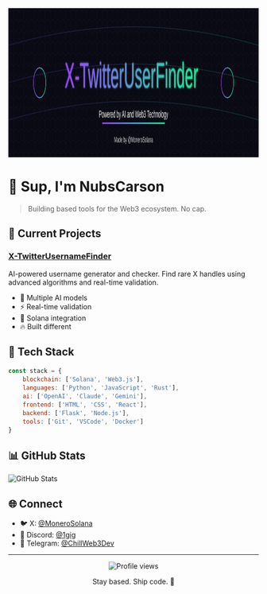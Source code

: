 <div align="center">
  <img src="https://github.com/NubsCarson/X-TwitterUsernameFinder/raw/main/static/img/twitter.svg" width="1200" height="300" style="max-width: 100%;">
</div>

# 👋 Sup, I'm NubsCarson

> Building based tools for the Web3 ecosystem. No cap.

## 🚀 Current Projects

### [X-TwitterUsernameFinder](https://github.com/NubsCarson/X-TwitterUsernameFinder)
AI-powered username generator and checker. Find rare X handles using advanced algorithms and real-time validation.
- 🤖 Multiple AI models
- ⚡ Real-time validation
- 💎 Solana integration
- 🔥 Built different

## 💫 Tech Stack

```js
const stack = {
    blockchain: ['Solana', 'Web3.js'],
    languages: ['Python', 'JavaScript', 'Rust'],
    ai: ['OpenAI', 'Claude', 'Gemini'],
    frontend: ['HTML', 'CSS', 'React'],
    backend: ['Flask', 'Node.js'],
    tools: ['Git', 'VSCode', 'Docker']
}
```

## 📊 GitHub Stats

![GitHub Stats](https://github-readme-stats.vercel.app/api?username=NubsCarson&show_icons=true&theme=radical)

## 🌐 Connect

- 🐦 X: [@MoneroSolana](https://x.com/monerosolana)
- 💬 Discord: [@1gig](https://discord.com/users/1284887060825509890)
- 📱 Telegram: [@ChillWeb3Dev](https://t.me/ChillWeb3Dev)

---

<div align="center">
  <img src="https://komarev.com/ghpvc/?username=NubsCarson&color=blueviolet" alt="Profile views">
  
  <p>Stay based. Ship code. 🚀</p>
</div> 

